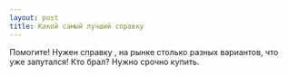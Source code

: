 ```yaml
---
layout: post 
title: Какой самый лучший справку 
--- 
```

Помогите! Нужен справку , на рынке столько разных вариантов, что уже запутался! Кто брал? Нужно срочно купить.
